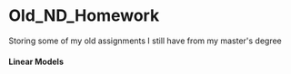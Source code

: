 # Old_ND_Homework
Storing some of my old assignments I still have from my master's degree

#### Linear Models
####
